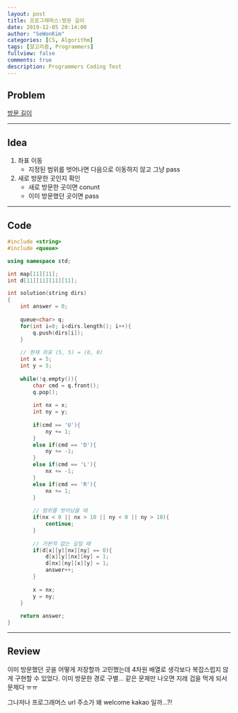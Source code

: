 ```yaml
---
layout: post
title: 프로그래머스:방문 길이
date: 2019-12-05 20:14:00
author: "SeWonKim"
categories: [CS, Algorithm]
tags: [알고리즘, Programmers]
fullview: false
comments: true
description: Programmers Coding Test
---
```


## Problem

[방문 길이](https://www.welcomekakao.com/learn/courses/30/lessons/49994)

---

## Idea

1. 좌표 이동
    - 지정된 범위를 벗어나면 다음으로 이동하지 않고 그냥 pass
2. 새로 방문한 곳인지 확인
    - 새로 방문한 곳이면 conunt
    - 이미 방문했던 곳이면 pass
---

## Code
```cpp
#include <string>
#include <queue>

using namespace std;

int map[11][11];
int d[11][11][11][11];

int solution(string dirs)
{
	int answer = 0;
    
    queue<char> q;
    for(int i=0; i<dirs.length(); i++){
        q.push(dirs[i]);
    }
    
    // 현재 좌표 (5, 5) = (0, 0)
    int x = 5;
    int y = 5;
    
    while(!q.empty()){
        char cmd = q.front();
        q.pop();
        
        int nx = x;
        int ny = y;
        
        if(cmd == 'U'){
            ny += 1;
        }
        else if(cmd == 'D'){
            ny += -1;
        }
        else if(cmd == 'L'){
            nx += -1;
        }
        else if(cmd == 'R'){
            nx += 1;
        }
        
        // 범위를 벗어났을 때
        if(nx < 0 || nx > 10 || ny < 0 || ny > 10){
            continue;
        }
        
        // 가본적 없는 길일 때
        if(d[x][y][nx][ny] == 0){
            d[x][y][nx][ny] = 1;
            d[nx][ny][x][y] = 1;
            answer++;
        }
        
        x = nx;
        y = ny;
    }
    
	return answer;
}
```

---

## Review

이미 방문했던 곳을 어떻게 저장할까 고민했는데 4차원 배열로 생각보다 복잡스럽지 않게 구현할 수 있었다. 
이미 방문한 경로 구별... 같은 문제만 나오면 지레 겁을 먹게 되서 문제다 ㅠㅠ

그나저나 프로그래머스 url 주소가 왜 welcome kakao 일까...?!
